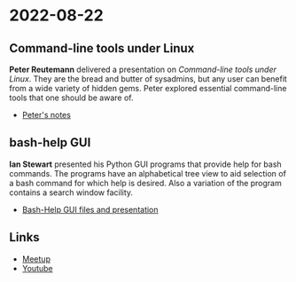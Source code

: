 # 2022-08-22

## Command-line tools under Linux

**Peter Reutemann** delivered a presentation on *Command-line tools under Linux*. 
They are the bread and butter of sysadmins, but any user can benefit from a wide 
variety of hidden gems. Peter explored essential command-line tools that one 
should be aware of.

* [Peter's notes](peter/README.md)


## bash-help GUI

**Ian Stewart** presented his Python GUI programs that provide help for bash commands. 
The programs have an alphabetical tree view to aid selection of a bash command for 
which help is desired. Also a variation of the program contains a search window facility.

* [Bash-Help GUI files and presentation](ian/)


## Links

* [Meetup](https://www.meetup.com/waikatolinuxusersgroup/events/283776695/)
* [Youtube](https://www.youtube.com/watch?v=rd4sCvxhop8)

